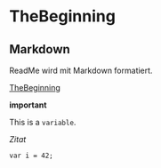 # TheBeginning

## Markdown
ReadMe wird mit Markdown formatiert.

[TheBeginning](https://github.com/DommeMitI/TheBeginning)

__important__

This is a `variable`.

_Zitat_

```
var i = 42;
```
